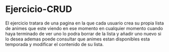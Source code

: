 # Ejercicio-CRUD 
El ejercicio tratara de una pagina en la que cada usuario crea su propia lista de animes que este viendo en ese momento en cualquier momento cuando haya terminado de ver uno lo podra borrar de la lista y añadir uno nuevo si lo desea ademas poede consultar que animes estan disponibles esta temporada y modificar el contenido de su lista.
